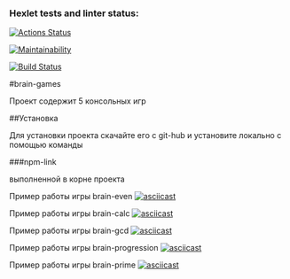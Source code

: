 ### Hexlet tests and linter status:
[![Actions Status](https://github.com/VladimirErlyshev/frontend-project-lvl1/workflows/hexlet-check/badge.svg)](https://github.com/VladimirErlyshev/frontend-project-lvl1/actions)

[![Maintainability](https://api.codeclimate.com/v1/badges/a99a88d28ad37a79dbf6/maintainability)](https://codeclimate.com/github/VladimirErlyshev/frontend-project-lvl1)

[![Build Status](https://github.com/VladimirErlyshev/frontend-project-lvl1/actions/workflows/checks.yml/badge.svg?branch=main)](https://github.com/VladimirErlyshev/frontend-project-lvl1/actions/workflows/checks.yml)

#brain-games

Проект содержит 5 консольных игр

##Установка

Для установки проекта скачайте его с git-hub и установите локально с помощью команды

###npm-link

выполненной в корне проекта

Пример работы игры brain-even
[![asciicast](https://asciinema.org/a/424588.svg)](https://asciinema.org/a/424588)

Пример работы игры brain-calc
[![asciicast](https://asciinema.org/a/425508.svg)](https://asciinema.org/a/425508)

Пример работы игры brain-gcd
[![asciicast](https://asciinema.org/a/425493.svg)](https://asciinema.org/a/425493)

Пример работы игры brain-progression
[![asciicast](https://asciinema.org/a/425506.svg)](https://asciinema.org/a/425506)

Пример работы игры brain-prime
[![asciicast](https://asciinema.org/a/425516.svg)](https://asciinema.org/a/425516)